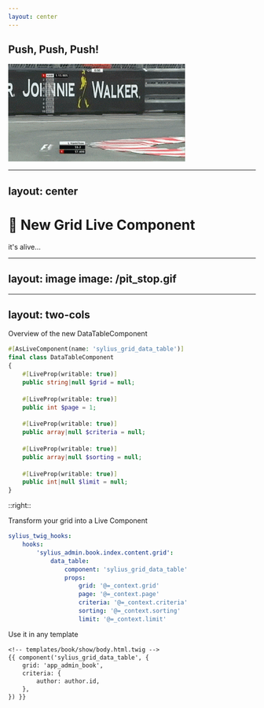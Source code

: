 ```yaml
---
layout: center
---
```


## Push, Push, Push!

<img src="/push_lewis.gif" class="w-120">

---
layout: center
---

# 🧟 New Grid Live Component

it's alive...

---
layout: image
image: /pit_stop.gif
---

---
layout: two-cols
---

Overview of the new DataTableComponent

```php {all|5,8,11,14,17}
#[AsLiveComponent(name: 'sylius_grid_data_table')]
final class DataTableComponent
{
    #[LiveProp(writable: true)]
    public string|null $grid = null;

    #[LiveProp(writable: true)] 
    public int $page = 1;
    
    #[LiveProp(writable: true)]
    public array|null $criteria = null;

    #[LiveProp(writable: true)]
    public array|null $sorting = null;

    #[LiveProp(writable: true)]
    public int|null $limit = null;
}
```

::right::

Transform your grid into a Live Component

```yaml {none|all|7-11}
sylius_twig_hooks:
    hooks:
        'sylius_admin.book.index.content.grid':
            data_table:
                component: 'sylius_grid_data_table'
                props:
                    grid: '@=_context.grid'
                    page: '@=_context.page'
                    criteria: '@=_context.criteria'
                    sorting: '@=_context.sorting'
                    limit: '@=_context.limit'                    
```

Use it in any template

```twig {none|all|4-6}
<!-- templates/book/show/body.html.twig -->
{{ component('sylius_grid_data_table', {
    grid: 'app_admin_book',
    criteria: {
        author: author.id,
    },
}) }}
```
